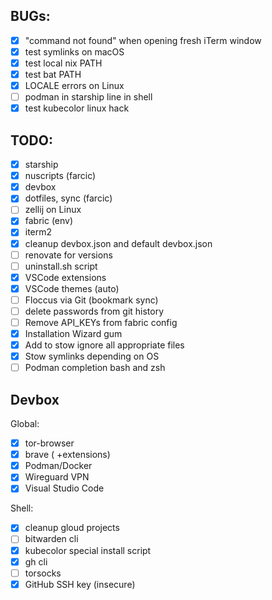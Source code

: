 ## BUGs:
- [X] "command not found" when opening fresh iTerm window
- [X] test symlinks on macOS
- [X] test local nix PATH
- [X] test bat PATH
- [X] LOCALE errors on Linux
- [ ] podman in starship line in shell
- [X] test kubecolor linux hack

## TODO:
- [X] starship
- [X] nuscripts (farcic)
- [X] devbox
- [X] dotfiles, sync (farcic)
- [ ] zellij on Linux
- [X] fabric (env)
- [X] iterm2
- [X] cleanup devbox.json and default devbox.json
- [ ] renovate for versions
- [ ] uninstall.sh script
- [X] VSCode extensions
- [X] VSCode themes (auto)
- [ ] Floccus via Git (bookmark sync)
- [ ] delete passwords from git history
- [ ] Remove API_KEYs from fabric config
- [X] Installation Wizard gum 
- [X] Add to stow ignore all appropriate files
- [X] Stow symlinks depending on OS
- [ ] Podman completion bash and zsh

## Devbox
Global:
- [X] tor-browser
- [X] brave ( +extensions)
- [X] Podman/Docker
- [X] Wireguard VPN
- [X] Visual Studio Code

Shell:
- [X] cleanup gloud projects
- [ ] bitwarden cli
- [X] kubecolor special install script
- [X] gh cli
- [ ] torsocks
- [X] GitHub SSH key (insecure)
